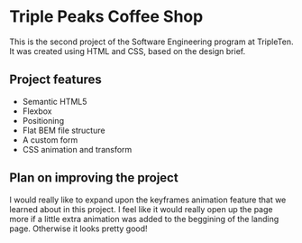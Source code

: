 # Triple Peaks Coffee Shop

This is the second project of the Software Engineering program at TripleTen. It was created using HTML and CSS, based on the design brief.

## Project features

- Semantic HTML5
- Flexbox
- Positioning
- Flat BEM file structure
- A custom form
- CSS animation and transform

## Plan on improving the project

I would really like to expand upon the keyframes animation feature that we learned about in this project. I feel like it would really open up the page more if a little extra animation was added to the beggining of the landing page. Otherwise it looks pretty good!
